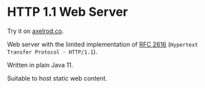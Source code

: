 # HTTP 1.1 Web Server

Try it on [axelrod.co](http://axelrod.co:4450).

Web server with the limited implementation of [RFC 2616](https://www.ietf.org/rfc/rfc2616.txt) (`Hypertext Transfer Protocol - HTTP/1.1`).

Written in plain Java 11.

Suitable to host static web content.